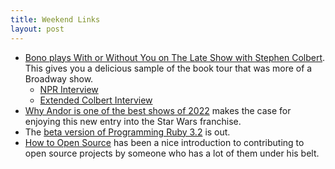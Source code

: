 ```yaml
---
title: Weekend Links
layout: post
---
```

- [Bono plays With or Without You on The Late Show with Stephen Colbert](https://www.youtube.com/watch?v=krnqcfkzFPA). This gives you a delicious sample of the book tour that was more of a Broadway show.
	- [NPR Interview](https://www.npr.org/2022/10/27/1131678023/bono-memoir-book-surrender-faith-u2)
	- [Extended Colbert Interview](https://www.youtube.com/watch?v=aqg-wrOL8xQ)
- [Why Andor is one of the best shows of 2022](https://www.cnet.com/culture/entertainment/why-andor-is-one-of-the-best-shows-of-2022/) makes the case for enjoying this new entry into the Star Wars franchise.
- The [beta version of Programming Ruby 3.2](https://pragprog.com/titles/ruby5/programming-ruby-3-2-5th-edition/) is out.
- [How to Open Source](https://howtoopensource.gumroad.com/l/contributor_secrets) has been a nice introduction to contributing to open source projects by someone who has a lot of them under his belt.